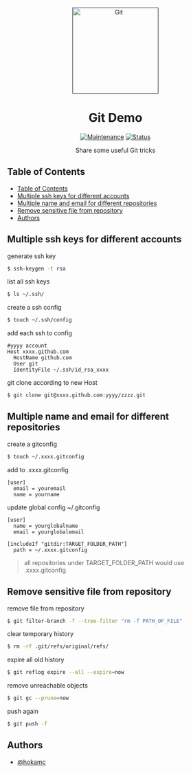 <p align="center">
  <a href="" rel="noopener">
 <img src="https://upload.wikimedia.org/wikipedia/commons/thumb/e/e0/Git-logo.svg/1024px-Git-logo.svg.png"  width="200" alt="Git"></a>
</p>
<h1 align="center">Git Demo</h1>

<div align="center">

[![Maintenance](https://img.shields.io/badge/Maintained%3F-yes-green.svg)]()
[![Status](https://img.shields.io/badge/status-active-success.svg)]()

</div>

<p align="center"> Share some useful Git tricks
    <br> 
</p>

## Table of Contents

- [Table of Contents](#table-of-contents)
- [Multiple ssh keys for different accounts](#multiple-ssh-keys-for-different-accounts)
- [Multiple name and email for different repositories](#multiple-name-and-email-for-different-repositories)
- [Remove sensitive file from repository](#remove-sensitive-file-from-repository)
- [Authors](#authors)

## Multiple ssh keys for different accounts

generate ssh key
```bash
$ ssh-keygen -t rsa
```
list all ssh keys
```bash
$ ls ~/.ssh/
```
create a ssh config
```bash
$ touch ~/.ssh/config
```
add each ssh to config
```
#yyyy account
Host xxxx.github.com
  HostName github.com
  User git
  IdentityFile ~/.ssh/id_rsa_xxxx
```
git clone according to new Host
```bash
$ git clone git@xxxx.github.com:yyyy/zzzz.git
```

## Multiple name and email for different repositories

create a gitconfig
```bash
$ touch ~/.xxxx.gitconfig
```
add to .xxxx.gitconfig
```
[user]
  email = youremail
  name = yourname
```
update global config ~/.gitconfig
```
[user]
  name = yourglobalname
  email = yourglobalemail

[includeIf "gitdir:TARGET_FOLDER_PATH"]
  path = ~/.xxxx.gitconfig
```
> all repositories under TARGET_FOLDER_PATH would use .xxxx.gitconfig


## Remove sensitive file from repository

remove file from repository
```bash
$ git filter-branch -f --tree-filter "rm -f PATH_OF_FILE"
```

clear temporary history
```bash
$ rm -rf .git/refs/original/refs/
```

expire all old history
```bash
$ git reflog expire --all --expire=now
```

remove unreachable objects
```bash
$ git gc --prune=now
```

push again
```bash
$ git push -f
```


## Authors

- [@hokamc](https://github.com/hokamc)

